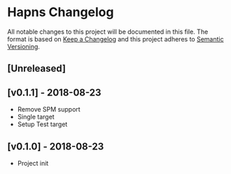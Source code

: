 # Hapns Changelog

All notable changes to this project will be documented in this file.
The format is based on [Keep a Changelog](http://keepachangelog.com/)
and this project adheres to [Semantic Versioning](http://semver.org/).

## [Unreleased]

## [v0.1.1] - 2018-08-23
- Remove SPM support
- Single target
- Setup Test target

## [v0.1.0] - 2018-08-23
- Project init
